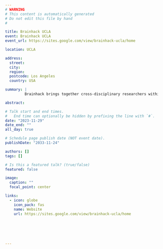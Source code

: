 ```yaml
---
# WARNING
# This content is automatically generated
# Do not edit this file by hand
#

title: Brainhack UCLA
event: Brainhack UCLA
event_url: https://sites.google.com/view/brainhack-ucla/home

location: UCLA

address:
  street:
  city:
  region:
  postcode: Los Angeles
  country: USA

summary: |
         Brainhack brings together cross-disciplinary researchers within the neuroimaging community at UCLA

abstract:

# Talk start and end times.
#   End time can optionally be hidden by prefixing the line with `#`.
date: "2023-11-29"
date_end: ""
all_day: true

# Schedule page publish date (NOT event date).
publishDate: "2033-11-24"

authors: []
tags: []

# Is this a featured talk? (true/false)
featured: false

image:
  caption: ""
  focal_point: center

links:
  - icon: globe
    icon_pack: fas
    name: Website
    url: https://sites.google.com/view/brainhack-ucla/home






---
```

